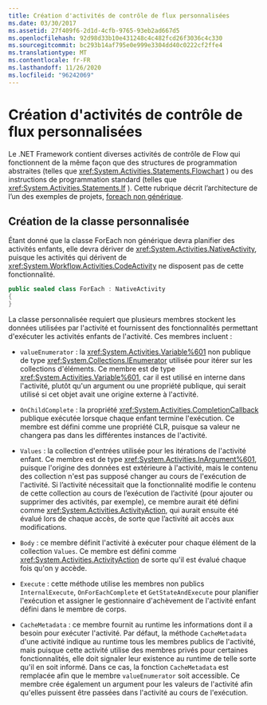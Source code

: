 ```yaml
---
title: Création d'activités de contrôle de flux personnalisées
ms.date: 03/30/2017
ms.assetid: 27f409f6-2d1d-4cfb-9765-93eb2ad667d5
ms.openlocfilehash: 92d98d33b10e431248c4c482fcd26f3036c4c330
ms.sourcegitcommit: bc293b14af795e0e999e3304dd40c0222cf2ffe4
ms.translationtype: MT
ms.contentlocale: fr-FR
ms.lasthandoff: 11/26/2020
ms.locfileid: "96242069"
---
```

# <a name="creating-custom-flow-control-activities"></a>Création d'activités de contrôle de flux personnalisées

Le .NET Framework contient diverses activités de contrôle de Flow qui fonctionnent de la même façon que des structures de programmation abstraites (telles que <xref:System.Activities.Statements.Flowchart> ) ou des instructions de programmation standard (telles que <xref:System.Activities.Statements.If> ). Cette rubrique décrit l’architecture de l’un des exemples de projets, [foreach non générique](./samples/non-generic-foreach.md).  
  
## <a name="creating-the-custom-class"></a>Création de la classe personnalisée  

 Étant donné que la classe ForEach non générique devra planifier des activités enfants, elle devra dériver de <xref:System.Activities.NativeActivity>, puisque les activités qui dérivent de <xref:System.Workflow.Activities.CodeActivity> ne disposent pas de cette fonctionnalité.  
  
```csharp  
public sealed class ForEach : NativeActivity  
{
}
```  
  
 La classe personnalisée requiert que plusieurs membres stockent les données utilisées par l'activité et fournissent des fonctionnalités permettant d'exécuter les activités enfants de l'activité. Ces membres incluent :  
  
- `valueEnumerator` : la <xref:System.Activities.Variable%601> non publique de type <xref:System.Collections.IEnumerator> utilisée pour itérer sur les collections d'éléments. Ce membre est de type <xref:System.Activities.Variable%601>, car il est utilisé en interne dans l'activité, plutôt qu'un argument ou une propriété publique, qui serait utilisé si cet objet avait une origine externe à l'activité.  
  
- `OnChildComplete` : la propriété <xref:System.Activities.CompletionCallback> publique exécutée lorsque chaque enfant termine l'exécution. Ce membre est défini comme une propriété CLR, puisque sa valeur ne changera pas dans les différentes instances de l'activité.  
  
- `Values` : la collection d'entrées utilisée pour les itérations de l'activité enfant. Ce membre est de type <xref:System.Activities.InArgument%601>, puisque l'origine des données est extérieure à l'activité, mais le contenu des collection n'est pas supposé changer au cours de l'exécution de l'activité. Si l’activité nécessitait que la fonctionnalité modifie le contenu de cette collection au cours de l’exécution de l’activité (pour ajouter ou supprimer des activités, par exemple), ce membre aurait été défini comme <xref:System.Activities.ActivityAction>, qui aurait ensuite été évalué lors de chaque accès, de sorte que l’activité ait accès aux modifications.  
  
- `Body` : ce membre définit l'activité à exécuter pour chaque élément de la collection `Values`. Ce membre est défini comme <xref:System.Activities.ActivityAction> de sorte qu'il est évalué chaque fois qu'on y accède.  
  
- `Execute` : cette méthode utilise les membres non publics `InternalExecute`, `OnForEachComplete` et `GetStateAndExecute` pour planifier l'exécution et assigner le gestionnaire d'achèvement de l'activité enfant défini dans le membre de corps.  
  
- `CacheMetadata` : ce membre fournit au runtime les informations dont il a besoin pour exécuter l'activité. Par défaut, la méthode `CacheMetadata` d'une activité indique au runtime tous les membres publics de l'activité, mais puisque cette activité utilise des membres privés pour certaines fonctionnalités, elle doit signaler leur existence au runtime de telle sorte qu'il en soit informé. Dans ce cas, la fonction `CacheMetadata` est remplacée afin que le membre `valueEnumerator` soit accessible. Ce membre crée également un argument pour les valeurs de l'activité afin qu'elles puissent être passées dans l'activité au cours de l'exécution.
